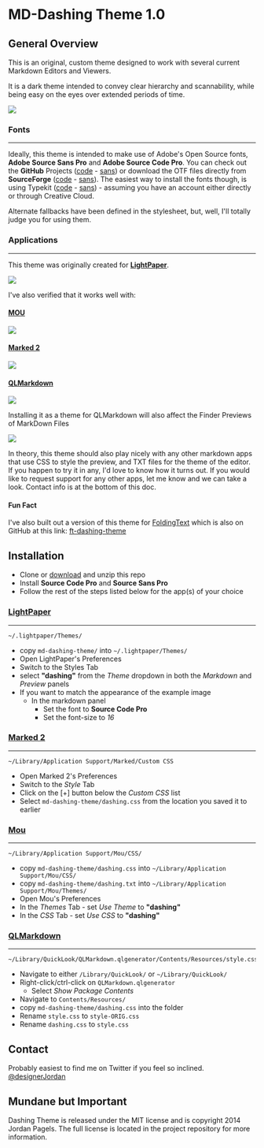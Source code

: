 # MD-Dashing Theme 1.0 

## General Overview
This is an original, custom theme designed to work with several current Markdown Editors and Viewers.

It is a dark theme intended to convey clear hierarchy and scannability, while being easy on the eyes over extended periods of time.

![](http://jpgls.com/md-dashing-theme/example-images/LightPaper.png)

### Fonts
---  
Ideally, this theme is intended to make use of Adobe's Open Source fonts, **Adobe Source Sans Pro** and **Adobe Source Code Pro**. You can check out the **GitHub** Projects ([code](https://github.com/adobe/source-code-pro) - [sans](https://github.com/adobe/source-sans-pro)) or download the OTF files directly from **SourceForge** ([code](http://sourceforge.net/projects/sourcecodepro.adobe/files/) - [sans](http://sourceforge.net/projects/sourcesans.adobe/files/)). The easiest way to install the fonts though, is using Typekit ([code](https://typekit.com/fonts/source-code-pro) - [sans](https://typekit.com/fonts/source-sans-pro)) - assuming you have an account either directly or through Creative Cloud.

Alternate fallbacks have been defined in the stylesheet, but, well, I'll totally judge you for using them.

### Applications
---  
This theme was originally created for **[LightPaper](http://clockworkengine.com/lightpaper-mac/)**.

![](http://jpgls.com/md-dashing-theme/example-images/LightPaper.png) 

I've also verified that it works well with:  

#### [MOU](http://mouapp.com/)

![](http://jpgls.com/md-dashing-theme/example-images/Mou.png)

#### [Marked 2](http://marked2app.com/)

![](http://jpgls.com/md-dashing-theme/example-images/Marked2.png)

#### [QLMarkdown](https://github.com/toland/qlmarkdown)

![](http://jpgls.com/md-dashing-theme/example-images/qlmarkdown-quicklook.png)

Installing it as a theme for QLMarkdown will also affect the Finder Previews of MarkDown Files

![](http://jpgls.com/md-dashing-theme/example-images/qlmarkdown-finderPreview.png)

In theory, this theme should also play nicely with any other markdown apps that use CSS to style the preview, and TXT files for the theme of the editor. If you happen to try it in any, I'd love to know how it turns out. If you would like to request support for any other apps, let me know and we can take a look. Contact info is at the bottom of this doc.

#### Fun Fact
I've also built out a version of this theme for [FoldingText](http://www.foldingtext.com/) which is also on GitHub at this link: [ft-dashing-theme](https://github.com/designerJordan/ft-dashing-theme)

## Installation

* Clone or [download](https://github.com/designerJordan/md-dashing-theme/archive/master.zip) and unzip this repo
* Install **Source Code Pro** and **Source Sans Pro**
* Follow the rest of the steps listed below for the app(s) of your choice 

### [LightPaper](http://clockworkengine.com/lightpaper-mac/)
---  

	~/.lightpaper/Themes/
	
* copy `md-dashing-theme/` into `~/.lightpaper/Themes/`
* Open LightPaper's Preferences
* Switch to the Styles Tab
* select **"dashing"** from the *Theme* dropdown in both the *Markdown* and *Preview* panels
* If you want to match the appearance of the example image
	* In the markdown panel
		* Set the font to **Source Code Pro**
		* Set the font-size to *16*
	
### [Marked 2](http://marked2app.com)
---  

	~/Library/Application Support/Marked/Custom CSS
	
* Open Marked 2's Preferences
* Switch to the *Style* Tab
* Click on the [+] button below the *Custom CSS* list
* Select `md-dashing-theme/dashing.css` from the location you saved it to earlier

### [Mou](http://mouapp.com)
---  

	~/Library/Application Support/Mou/CSS/
	
* copy `md-dashing-theme/dashing.css` into `~/Library/Application Support/Mou/CSS/`
* copy `md-dashing-theme/dashing.txt` into `~/Library/Application Support/Mou/Themes/`
* Open Mou's Preferences
* In the *Themes* Tab - set *Use Theme* to **"dashing"**
* In the *CSS* Tab - set *Use CSS* to **"dashing"**
    
### [QLMarkdown](https://github.com/toland/qlmarkdown)
---  

	~/Library/QuickLook/QLMarkdown.qlgenerator/Contents/Resources/style.css

* Navigate to either `/Library/QuickLook/` or `~/Library/QuickLook/` 
* Right-click/ctrl-click on `QLMarkdown.qlgenerator`
	* Select *Show Package Contents*
* Navigate to `Contents/Resources/`
* copy `md-dashing-theme/dashing.css` into the folder
* Rename `style.css` to `style-ORIG.css`
* Rename `dashing.css` to `style.css`

## Contact
Probably easiest to find me on Twitter if you feel so inclined. [@designerJordan](https://twitter.com/designerjordan)

## Mundane but Important
Dashing Theme is released under the MIT license and is copyright 2014 Jordan Pagels. The full license is located in the project repository for more information.